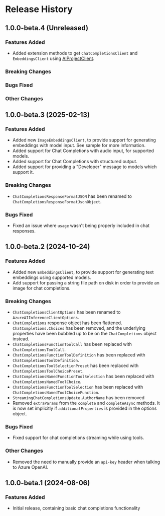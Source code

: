 # Release History

## 1.0.0-beta.4 (Unreleased)

### Features Added

- Added extension methods to get `ChatCompletionsClient` and `EmbeddingsClient` using [AIProjectClient](https://learn.microsoft.com/dotnet/api/azure.ai.projects.aiprojectclient?view=azure-dotnet-preview).

### Breaking Changes

### Bugs Fixed

### Other Changes

## 1.0.0-beta.3 (2025-02-13)

### Features Added

- Added new `ImageEmbeddingsClient`, to provide support for generating embeddings with model input. See sample for more information.
- Added support for Chat Completions with audio input, for supported models.
- Added support for Chat Completions with structured output.
- Added support for providing a "Developer" message to models which support it.

### Breaking Changes

- `ChatCompletionsResponseFormatJSON` has been renamed to `ChatCompletionsResponseFormatJsonObject`.

### Bugs Fixed

- Fixed an issue where `usage` wasn't being properly included in chat responses.

## 1.0.0-beta.2 (2024-10-24)

### Features Added
- Added new `EmbeddingsClient`, to provide support for generating text embeddings using supported models.
- Add support for passing a string file path on disk in order to provide an image for chat completions.

### Breaking Changes
- `ChatCompletionsClientOptions` has been renamed to `AzureAIInferenceClientOptions`.
- `ChatCompletions` response object has been flattened. `ChatCompletions.Choices` has been removed, and the underlying properties have been bubbled up to be on the `ChatCompletions` object instead.
- `ChatCompletionsFunctionToolCall` has been replaced with `ChatCompletionsToolCall`.
- `ChatCompletionsFunctionToolDefinition` has been replaced with `ChatCompletionsToolDefinition`.
- `ChatCompletionsToolSelectionPreset` has been replaced with `ChatCompletionsToolChoicePreset`.
- `ChatCompletionsNamedFunctionToolSelection` has been replaced with `ChatCompletionsNamedToolChoice`.
- `ChatCompletionsFunctionToolSelection` has been replaced with `ChatCompletionsNamedToolChoiceFunction`.
- `StreamingChatCompletionsUpdate.AuthorName` has been removed
- Removed `extraParams` from the `complete` and `completeAsync` methods. It is now set implicitly if `additionalProperties` is provided in the options object.

### Bugs Fixed
- Fixed support for chat completions streaming while using tools.

### Other Changes
- Removed the need to manually provide an `api-key` header when talking to Azure OpenAI.

## 1.0.0-beta.1 (2024-08-06)
### Features Added
- Initial release, containing basic chat completions functionality
